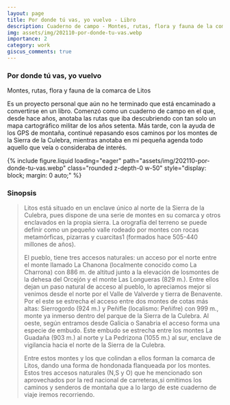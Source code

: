 ```yaml
---
layout: page
title: Por donde tú vas, yo vuelvo - Libro
description: Cuaderno de campo - Montes, rutas, flora y fauna de la comarca de Litos
img: assets/img/202110-por-donde-tu-vas.webp
importance: 2
category: work
giscus_comments: true
---
```


### Por donde tú vas, yo vuelvo
Montes, rutas, flora y fauna de la comarca de Litos

Es un proyecto personal  que aún no he terminado que está encaminado a convertirse en un libro. Comenzó como un cuaderno de campo en el que, desde hace años, anotaba las rutas que iba descubriendo con tan solo un mapa cartográfico militar de los años setenta. Más tarde, con la ayuda de los GPS de montaña, continué repasando esos caminos por los montes de la Sierra de la Culebra, mientras anotaba en mi pequeña agenda todo aquello que veía o consideraba de interés.

<div class="text-center">
{% include figure.liquid loading="eager" path="assets/img/202110-por-donde-tu-vas.webp" class="rounded z-depth-0 w-50" style="display: block; margin: 0 auto;" %}   
</div>

### Sinopsis
>Litos está situado en un enclave único al norte de la Sierra de la Culebra, pues dispone de una serie de montes en su comarca y otros enclavados en la propia sierra. La orografía del terreno
>se puede definir como un pequeño valle rodeado por montes con rocas metamórficas, pizarras y cuarcitas1 (formados hace 505-440 millones de años).
>
>El pueblo, tiene tres accesos naturales: un acceso por el norte entre el monte llamado La Chanona (localmente conocido como La Charrona) con 886 m. de altitud junto a la elevación de losmontes de la dehesa del Orcejón y el monte Las Longueras (829 m.). Entre ellos dejan un paso natural de acceso al pueblo, lo apreciamos mejor si venimos desde el norte por el Valle de Valverde y tierra de Benavente. Por el este se estrecha el acceso entre dos montes de cotas más altas: Sierrogordo (924 m.) y Peñifle (localismo: Peñifre) con 999 m., monte ya inmerso dentro del parque de la Sierra de la Culebra. Al oeste, según entramos desde Galicia o Sanabria el acceso forma una especie de embudo. Este embudo se estrecha entre los montes La Guadaña (903 m.) al norte y La Pedrizona (1055 m.) al sur, enclave de vigilancia hacia el norte de la Sierra de la Culebra.
>
>Entre estos montes y los que colindan a ellos forman la comarca de Litos, dando una forma de hondonada flanqueada por los montes. Estos tres accesos naturales (N,S y O) que he mencionado son aprovechados por la red nacional de carreteras,si omitimos los caminos y senderos de montaña que a lo largo de este cuaderno de viaje iremos recorriendo.
